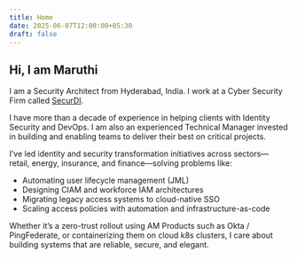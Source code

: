 ```yaml
---
title: Home
date: 2025-06-07T12:00:00+05:30
draft: false
---
```

## Hi, I am Maruthi

I am a Security Architect from Hyderabad, India. I work at a Cyber Security Firm called [SecurDI](https://securdi.com).

I have more than a decade of experience in helping clients with Identity Security and DevOps. I am also an experienced Technical Manager invested in building and enabling teams to deliver their best on critical projects.

I’ve led identity and security transformation initiatives across sectors—retail, energy, insurance, and finance—solving problems like:
- Automating user lifecycle management (JML)
- Designing CIAM and workforce IAM architectures
- Migrating legacy access systems to cloud-native SSO
- Scaling access policies with automation and infrastructure-as-code

Whether it’s a zero-trust rollout using AM Products such as Okta / PingFederate, or containerizing them on cloud k8s clusters, I care about building systems that are reliable, secure, and elegant.